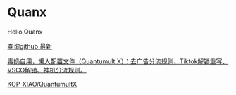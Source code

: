 # Quanx
Hello,Quanx

[查询github 最新](https://github.com/search?o=desc&q=quantumultx&s=updated&type=Repositories)

[毒奶自用，懒人配置文件（Quantumult X）：去广告分流规则、Tiktok解锁重写、VSCO解锁、神机分流规则。](https://github.com/limbopro/Profiles4limbo)


[KOP-XIAO/QuantumultX ](https://github.com/KOP-XIAO/QuantumultX)
